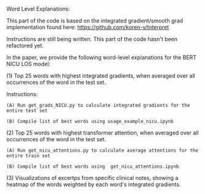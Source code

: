 Word Level Explanations:


This part of the code is based on the integrated gradient/smooth grad implementation found here: https://github.com/koren-v/Interpret


Instructions are still being written. This part of the code hasn't been refactored yet.

In the paper, we provide the following word-level explanations for the BERT NICU LOS model:

(1) Top 25 words with highest integrated gradients, when averaged over all occurrences of the word in the test set.

Instructions:
    
    (A) Run get_grads_NICU.py to calculate integrated gradients for the entire test set
    
    (B) Compile list of best words using usage_example_nicu.ipynb
    
(2) Top 25 words with highest transformer attention, when averaged over all occurrences of the word in the test set. 

    (A) Run get_nicu_attentions.py to calculate average attentions for the entire train set
    
    (B) Compile list of best words using  get_nicu_attentions.ipynb
    
(3) Visualizations of excertps from specific clinical notes, showing a heatmap of the words weighted by each word's integrated gradients.